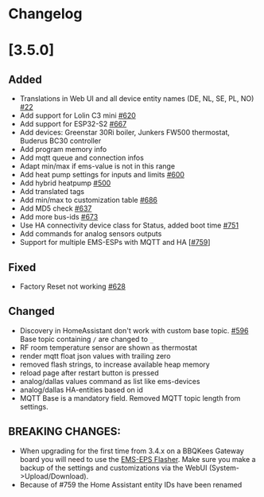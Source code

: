 # Changelog

# [3.5.0]

## Added

- Translations in Web UI and all device entity names (DE, NL, SE, PL, NO) [#22](https://github.com/emsesp/EMS-ESP32/issues/22)
- Add support for Lolin C3 mini [#620](https://github.com/emsesp/EMS-ESP32/pull/620)
- Add support for ESP32-S2 [#667](https://github.com/emsesp/EMS-ESP32/pull/667)
- Add devices: Greenstar 30Ri boiler, Junkers FW500 thermostat, Buderus BC30 controller
- Add program memory info
- Add mqtt queue and connection infos
- Adapt min/max if ems-value is not in this range
- Add heat pump settings for inputs and limits [#600](https://github.com/emsesp/EMS-ESP32/issues/600)
- Add hybrid heatpump [#500](https://github.com/emsesp/EMS-ESP32/issues/500)
- Add translated tags
- Add min/max to customization table [#686](https://github.com/emsesp/EMS-ESP32/issues/686)
- Add MD5 check [#637](https://github.com/emsesp/EMS-ESP32/issues/637)
- Add more bus-ids [#673](https://github.com/emsesp/EMS-ESP32/issues/673)
- Use HA connectivity device class for Status, added boot time [#751](https://github.com/emsesp/EMS-ESP32/issues/751)
- Add commands for analog sensors outputs
- Support for multiple EMS-ESPs with MQTT and HA [[#759](https://github.com/emsesp/EMS-ESP32/issues/759)]

## Fixed

- Factory Reset not working [#628](https://github.com/emsesp/EMS-ESP32/issues/628)

## Changed

- Discovery in HomeAssistant don't work with custom base topic. [#596](https://github.com/emsesp/EMS-ESP32/issues/596) Base topic containing `/` are changed to `_`
- RF room temperature sensor are shown as thermostat
- render mqtt float json values with trailing zero
- removed flash strings, to increase available heap memory
- reload page after restart button is pressed
- analog/dallas values command as list like ems-devices
- analog/dallas HA-entities based on id
- MQTT Base is a mandatory field. Removed MQTT topic length from settings.

## **BREAKING CHANGES:**

- When upgrading for the first time from 3.4.x on a BBQKees Gateway board you will need to use the [EMS-EPS Flasher](https://github.com/emsesp/EMS-ESP-Flasher/releases). Make sure you make a backup of the settings and customizations via the WebUI (System->Upload/Download).
- Because of #759 the Home Assistant entity IDs have been renamed

